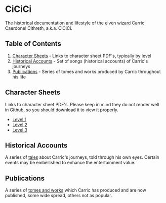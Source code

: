 # CiCiCi
The historical documentation and lifestyle of the elven wizard Carric Caerdonel Cithreth, a.k.a. CiCiCi.

## Table of Contents
1. [Character Sheets](#character-sheets) - Links to character sheet PDF's, typically by level
2. [Historical Accounts](#historical-accounts) - Set of songs (historical accounts) of Carric's journeys
3. [Publications](#publications) - Series of tomes and works produced by Carric throughout his life

## Character Sheets
Links to character sheet PDF's. Please keep in mind they do not render well in Github, so you should download it to view it properly.

- [Level 1](https://github.com/prezschaefer/cicici/blob/master/character_sheets/carric_caernodel_cithreth_lvl_1.pdf)
- [Level 2](https://github.com/prezschaefer/cicici/blob/master/character_sheets/carric_caernodel_cithreth_lvl_2.pdf)
- [Level 3](https://github.com/prezschaefer/cicici/blob/master/character_sheets/carric_caernodel_cithreth_lvl_3.pdf)

## Historical Accounts
A series of [tales](tales/README.md) about Carric's journeys, told through his own eyes. Certain events may be embellished to enhance the entertainment value.


## Publications
A series of [tomes and works](publications.md) which Carric has produced and are now published, some wide spread, others not as popular.
